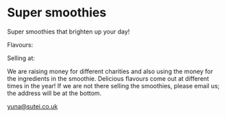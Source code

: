 # Super smoothies

Super smoothies that brighten up your day!


Flavours:

Selling at:

We are raising money for different charities and also using the money for the ingredients in the smoothie. Delicious flavours come out at different times in the year! If we are not there selling the smoothies, please email us; the address will be at the bottom.



yuna@sutei.co.uk
